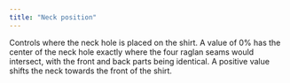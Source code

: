 ```yaml
---
title: "Neck position"
---
```


Controls where the neck hole is placed on the shirt. A value of 0% has the center of the neck hole exactly where the four raglan seams would intersect, with the front and back parts being identical. A positive value shifts the neck towards the front of the shirt.

